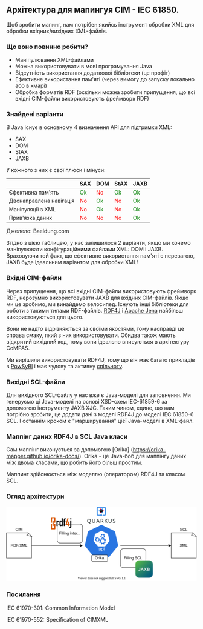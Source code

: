 <!--
SPDX-FileCopyrightText: 2021 Alliander N.V.

SPDX-License-Identifier: CC-BY-4.0
-->

## Архітектура для мапингуя CIM - IEC 61850.

Щоб зробити мапинг, нам потрібен якийсь інструмент обробки XML для обробки вхідних/вихідних XML-файлів.

### Що воно повинно робити?
- Маніпулювання XML-файлами
- Можна використовувати в мові програмування Java
- Відсутність використання додаткової бібліотеки (це профіт)
- Ефективне використання пам'яті (через вимогу до запуску локально або в хмарі)
- Обробка форматів RDF (оскільки можна зробити припущення, що всі вхідні CIM-файли використовують фреймворк RDF)

### Знайдені варіанти
В Java існує в основному 4 визначення API для підтримки XML:
- SAX
- DOM
- StAX
- JAXB

У кожного з них є свої плюси і мінуси:

|                          | SAX                                 | DOM                                 | StAX                                | JAXB                                |
| :----------------------- | :---------------------------------- | :---------------------------------- | :---------------------------------- | :---------------------------------- |
| Єфективна пам'ять         | <span style="color:green">Ok</span> | <span style="color:red">No</span>   | <span style="color:green">Ok</span> | <span style="color:green">Ok</span> |
| Двонаправлена навігація | <span style="color:red">No</span>   | <span style="color:green">Ok</span> | <span style="color:red">No</span>   | <span style="color:green">Ok</span> |
| Маніпуляції з XML        | <span style="color:red">No</span>   | <span style="color:green">Ok</span> | <span style="color:red">No</span>   | <span style="color:green">Ok</span> |
| Прив'язка даних           | <span style="color:red">No</span>   | <span style="color:red">No</span>   | <span style="color:red">No</span>   | <span style="color:green">Ok</span> |

Джелело: Baeldung.com

Згідно з цією таблицею, у нас залишилося 2 варіанти, якщо ми хочемо маніпулювати конфігураційними файлами XML: DOM і JAXB. Враховуючи той факт, що ефективне використання пам'яті є перевагою, JAXB буде ідеальним варіантом для обробки XML!

### Вхідні CIM-файли
Через припущення, що всі вхідні CIM-файли використовують фреймворк RDF, нерозумно використовувати JAXB для вхідних CIM-файлів. Якщо ми це зробимо, ми винайдемо велосипед. Існують інші бібліотеки для роботи з такими типами RDF-файлів.
[RDF4J](https://rdf4j.org/) і [Apache Jena](https://jena.apache.org/) найбільш використовуються для цього.

Вони не надто відрізняються за своїми якостями, тому насправді це справа смаку, який з них використовувати. Обидва також мають відкритий вихідний код, тому вони ідеально вписуються в архітектуру CoMPAS.

Ми вирішили використовувати RDF4J, тому що він має багато прикладів в [PowSyBl](https://github.com/powsybl/powsybl-core) і має чудову та активну [спільноту](https://github.com/eclipse/rdf4j).

### Вихідні SCL-файли
Для вихідного SCL-файлу у нас вже є Java-моделі для заповнення. Ми генеруємо ці Java-моделі на основі XSD-схем IEC-61859-6 за допомогою інструменту JAXB XJC. Таким чином, єдине, що нам потрібно зробити, це додати дані з моделі RDF4J до моделі IEC 61850-6 SCL. І останнім кроком є "марширування" цієї Java-моделі в XML-файл.

### Маппінг даних RDF4J в SCL Java класи
Сам маппінг виконується за допомогою [Orika] (https://orika-mapper.github.io/orika-docs/). Orika - це Java-боб для маппінгу даних між двома класами, що робить його більш простим.

Маппинг здійснюється між моделлю (оператором) RDF4J та класом SCL.

### Огляд архітектури
![mapping architecture overview](../images/CIM_61850_mapping_architecture_overview.svg)

### Посилання
IEC 61970-301: Common Information Model

IEC 61970-552: Specification of CIMXML

